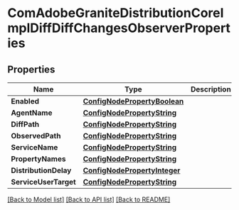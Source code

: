 # ComAdobeGraniteDistributionCoreImplDiffDiffChangesObserverProperties

## Properties
Name | Type | Description | Notes
------------ | ------------- | ------------- | -------------
**Enabled** | [**ConfigNodePropertyBoolean**](configNodePropertyBoolean.md) |  | [optional] 
**AgentName** | [**ConfigNodePropertyString**](configNodePropertyString.md) |  | [optional] 
**DiffPath** | [**ConfigNodePropertyString**](configNodePropertyString.md) |  | [optional] 
**ObservedPath** | [**ConfigNodePropertyString**](configNodePropertyString.md) |  | [optional] 
**ServiceName** | [**ConfigNodePropertyString**](configNodePropertyString.md) |  | [optional] 
**PropertyNames** | [**ConfigNodePropertyString**](configNodePropertyString.md) |  | [optional] 
**DistributionDelay** | [**ConfigNodePropertyInteger**](configNodePropertyInteger.md) |  | [optional] 
**ServiceUserTarget** | [**ConfigNodePropertyString**](configNodePropertyString.md) |  | [optional] 

[[Back to Model list]](../README.md#documentation-for-models) [[Back to API list]](../README.md#documentation-for-api-endpoints) [[Back to README]](../README.md)


